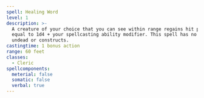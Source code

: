 ```yaml
---
spell: Healing Word
level: 1
description: >-
  A creature of your choice that you can see within range regains hit points
  equal to 1d4 + your spellcasting ability modifier. This spell has no effect on
  undead or constructs.
castingtime: 1 bonus action
range: 60 feet
classes:
  - Cleric
spellcomponents:
  meterial: false
  somatic: false
  verbal: true
---
```


